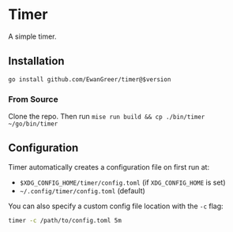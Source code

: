 # Timer

A simple timer.

## Installation

`go install github.com/EwanGreer/timer@$version`

### From Source

Clone the repo. Then run `mise run build && cp ./bin/timer ~/go/bin/timer`

## Configuration

Timer automatically creates a configuration file on first run at:
- `$XDG_CONFIG_HOME/timer/config.toml` (if `XDG_CONFIG_HOME` is set)
- `~/.config/timer/config.toml` (default)

You can also specify a custom config file location with the `-c` flag:
```bash
timer -c /path/to/config.toml 5m
``` 
